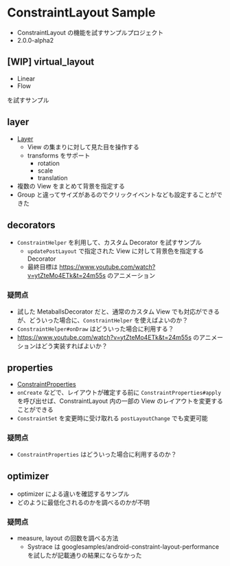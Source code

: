 # ConstraintLayout Sample

* ConstraintLayout の機能を試すサンプルプロジェクト
* 2.0.0-alpha2

## [WIP] virtual_layout

* Linear
* Flow

を試すサンプル

## layer

* [Layer](https://developer.android.com/reference/android/support/constraint/helper/Layer)
  * View の集まりに対して見た目を操作する
  * transforms をサポート
    * rotation
    * scale
    * translation
* 複数の View をまとめて背景を指定する
* Group と違ってサイズがあるのでクリックイベントなども設定することができた

## decorators

* `ConstraintHelper` を利用して、カスタム Decorator を試すサンプル
  * `updatePostLayout` で指定された View に対して背景色を指定する Decorator
  * 最終目標は https://www.youtube.com/watch?v=ytZteMo4ETk&t=24m55s のアニメーション

### 疑問点

* 試した MetaballsDecorator だと、通常のカスタム View でも対応ができるが、どういった場合に、`ConstraintHelper` を使えばよいのか？
* `ConstraintHelper#onDraw` はどういった場合に利用する？
* https://www.youtube.com/watch?v=ytZteMo4ETk&t=24m55s のアニメーションはどう実装すればよいか？

## properties

* [ConstraintProperties](https://developer.android.com/reference/android/support/constraint/ConstraintProperties)
* `onCreate` などで、レイアウトが確定する前に `ConstraintProperties#apply` を呼び出せば、ConstraintLayout 内の一部の View のレイアウトを変更することができる
* `ConstraintSet` を変更時に受け取れる `postLayoutChange` でも変更可能

### 疑問点

* `ConstraintProperties` はどういった場合に利用するのか？

## optimizer

* optimizer による違いを確認するサンプル
* どのように最低化されるのかを調べるのかが不明

### 疑問点

* measure, layout の回数を調べる方法
  * Systrace は googlesamples/android-constraint-layout-performance を試したが記載通りの結果にならなかった
